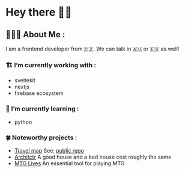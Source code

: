 # Hey there 👋🏼

## 👨🏼‍💻 About Me :

I am a frontend developer from 🇨🇿. We can talk in 🇦🇺 or 🇪🇸 as well!

### 🏗 I’m currently working with :

- sveltekit
- nextjs
- firebase ecosystem   

### 🤹 I’m currently learning :

- python

### 🍀 Noteworthy projects :
- [Travel map](https://sweet-speculoos-aa9bc9.netlify.app/) See: [public repo](https://github.com/biscarrosse/travel-map)
- [Architctr](https://architctr.com/) A good house and a bad house cost roughly the same
- [MTG Lives](https://mtglives.com/) An essential tool for playing MTG

